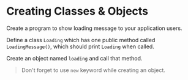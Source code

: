 # Creating Classes & Objects

Create a program to show loading message to your application users.

Define a class `Loading` which has one public method called `LoadingMessage()`, which should print `Loading` when called.

Create an object named `loading` and call that method.

>Don't forget to use `new` keyword while creating an object.
